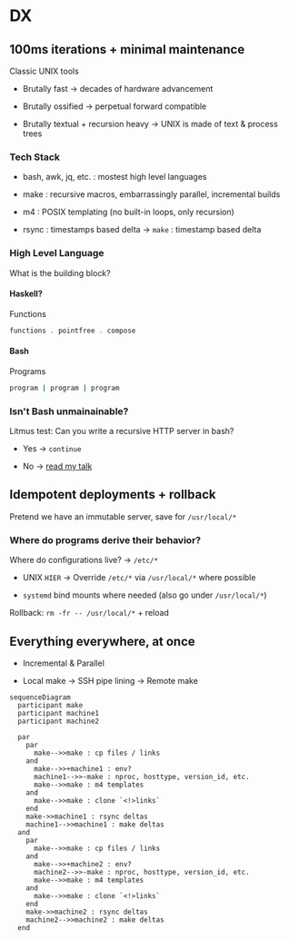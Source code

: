 # DX

## 100ms iterations + minimal maintenance

Classic UNIX tools

- Brutally fast → decades of hardware advancement

- Brutally ossified → perpetual forward compatible

- Brutally textual + recursion heavy → UNIX is made of text & process trees

### Tech Stack

- bash, awk, jq, etc. : mostest high level languages

- make : recursive macros, embarrassingly parallel, incremental builds

- m4 : POSIX templating (no built-in loops, only recursion)

- rsync : timestamps based delta → `make` : timestamp based delta

### High Level Language

What is the building block?

#### Haskell?

Functions

```haskell
functions . pointfree . compose
```

#### Bash

Programs

```bash
program | program | program
```

### Isn't Bash unmainainable?

Litmus test: Can you write a recursive HTTP server in bash?

- Yes → `continue`

- No → [read my talk](https://github.com/ms-jpq/defcon604-2023/tree/main)

## Idempotent deployments + rollback

Pretend we have an immutable server, save for `/usr/local/*`

### Where do programs derive their behavior?

Where do configurations live? → `/etc/*`

- UNIX `HIER` → Override `/etc/*` via `/usr/local/*` where possible

- `systemd` bind mounts where needed (also go under `/usr/local/*`)

Rollback: `rm -fr -- /usr/local/*` + reload

## Everything everywhere, at once

- Incremental & Parallel

- Local make → SSH pipe lining → Remote make

```mermaid
sequenceDiagram
  participant make
  participant machine1
  participant machine2

  par
    par
      make-->>make : cp files / links
    and
      make-->>+machine1 : env?
      machine1-->>-make : nproc, hosttype, version_id, etc.
      make-->>make : m4 templates
    and
      make-->>make : clone `<!>links`
    end
    make->>machine1 : rsync deltas
    machine1-->>machine1 : make deltas
  and
    par
      make-->>make : cp files / links
    and
      make-->>+machine2 : env?
      machine2-->>-make : nproc, hosttype, version_id, etc.
      make-->>make : m4 templates
    and
      make-->>make : clone `<!>links`
    end
    make->>machine2 : rsync deltas
    machine2-->>machine2 : make deltas
  end
```
